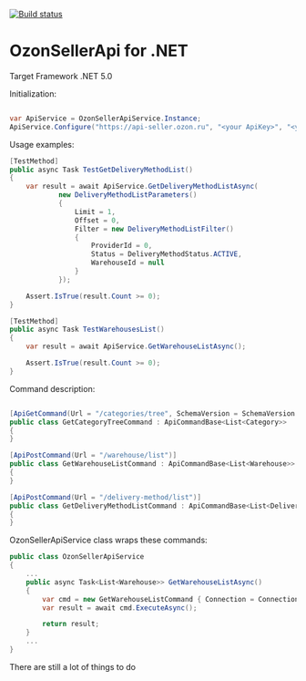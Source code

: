 [![Build status](https://ci.appveyor.com/api/projects/status/r23jiolwgvqqbb9e?svg=true)](https://ci.appveyor.com/project/feeleen/ozonsellerapi)

# OzonSellerApi for .NET

Target Framework .NET 5.0

Initialization:
```cs

var ApiService = OzonSellerApiService.Instance;
ApiService.Configure("https://api-seller.ozon.ru", "<your ApiKey>", "<your ClientId>");

```

Usage examples:

```cs
[TestMethod]
public async Task TestGetDeliveryMethodList()
{
	var result = await ApiService.GetDeliveryMethodListAsync(
			new DeliveryMethodListParameters()
			{
				Limit = 1,
				Offset = 0,
				Filter = new DeliveryMethodListFilter() 
				{ 
					ProviderId = 0, 
					Status = DeliveryMethodStatus.ACTIVE, 
					WarehouseId = null 
				}
			});

	Assert.IsTrue(result.Count >= 0);
}

[TestMethod]
public async Task TestWarehousesList()
{
	var result = await ApiService.GetWarehouseListAsync();

	Assert.IsTrue(result.Count >= 0);
}


```


Command description:

```cs

[ApiGetCommand(Url = "/categories/tree", SchemaVersion = SchemaVersion.v1)]
public class GetCategoryTreeCommand : ApiCommandBase<List<Category>>
{
}

[ApiPostCommand(Url = "/warehouse/list")]
public class GetWarehouseListCommand : ApiCommandBase<List<Warehouse>>
{
}

[ApiPostCommand(Url = "/delivery-method/list")]
public class GetDeliveryMethodListCommand : ApiCommandBase<List<DeliveryMethod>>
{
}

```
OzonSellerApiService class wraps these commands:

```cs
public class OzonSellerApiService
{
	...
	public async Task<List<Warehouse>> GetWarehouseListAsync()
	{
		var cmd = new GetWarehouseListCommand { Connection = Connection };
		var result = await cmd.ExecuteAsync();

		return result;
	}
	...		
}
```


There are still a lot of things to do 
